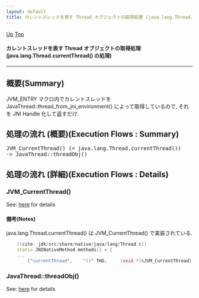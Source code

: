 ```yaml
---
layout: default
title: カレントスレッドを表す Thread オブジェクトの取得処理 (java.lang.Thread.currentThread() の処理)
---
```

[Up](nokB2etACd.html) [Top](../index.html)

#### カレントスレッドを表す Thread オブジェクトの取得処理 (java.lang.Thread.currentThread() の処理)

--- 
## 概要(Summary)
JVM_ENTRY マクロ内でカレントスレッドを 
JavaThread::thread_from_jni_environment() によって取得しているので, 
それを JNI Handle 化して返すだけ.


## 処理の流れ (概要)(Execution Flows : Summary)
<div class="flow-abst"><pre>
JVM_CurrentThread() (= java.lang.Thread.currentThread())
-&gt; JavaThread::threadObj()
</pre></div>


## 処理の流れ (詳細)(Execution Flows : Details)
### JVM_CurrentThread()
See: [here](no2114XWR.html) for details
#### 備考(Notes)
java.lang.Thread.currentThread() は JVM_CurrentThread() で実装されている.


```cpp
    ((cite: jdk/src/share/native/java/lang/Thread.c))
    static JNINativeMethod methods[] = {
    ...
        {"currentThread",    "()" THD,     (void *)&JVM_CurrentThread},
```


### JavaThread::threadObj()
See: [here](no2114kgX.html) for details






